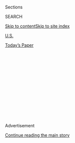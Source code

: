 <div id="app">

<div>

<div>

<div>

<div class="NYTAppHideMasthead css-1q2w90k e1suatyy0">

<div class="section css-ui9rw0 e1suatyy2">

<div class="css-eph4ug er09x8g0">

<div class="css-6n7j50">

</div>

<span class="css-1dv1kvn">Sections</span>

<div class="css-10488qs">

<span class="css-1dv1kvn">SEARCH</span>

</div>

[Skip to content](#site-content)[Skip to site
index](#site-index)

</div>

<div id="masthead-section-label" class="css-1wr3we4 eaxe0e00">

[U.S.](https://www.nytimes.com/section/us)

</div>

<div class="css-10698na e1huz5gh0">

</div>

</div>

<div id="masthead-bar-one" class="section hasLinks css-15hmgas e1csuq9d3">

<div class="css-uqyvli e1csuq9d0">

</div>

<div class="css-1uqjmks e1csuq9d1">

</div>

<div class="css-9e9ivx">

[](https://myaccount.nytimes.com/auth/login?response_type=cookie&client_id=vi)

</div>

<div class="css-1bvtpon e1csuq9d2">

[Today’s
Paper](https://www.nytimes.com/section/todayspaper)

</div>

</div>

</div>

</div>

<div data-aria-hidden="false">

<div id="site-content" data-role="main">

<div>

<div class="css-1aor85t" style="opacity:0.000000001;z-index:-1;visibility:hidden">

<div class="css-1hqnpie">

<div class="css-epjblv">

<span class="css-17xtcya">[U.S.](/section/us)</span><span class="css-x15j1o">|</span><span class="css-fwqvlz">Outdoor
Jail, a Vestige of Joe Arpaio’s Tenure, Is
Closing</span>

</div>

<div class="css-k008qs">

<div class="css-1iwv8en">

<span class="css-18z7m18"></span>

<div>

</div>

</div>

<span class="css-1n6z4y">https://nyti.ms/2oAyQEl</span>

<div class="css-1705lsu">

<div class="css-4xjgmj">

<div class="css-4skfbu" data-role="toolbar" data-aria-label="Social Media Share buttons, Save button, and Comments Panel with current comment count" data-testid="share-tools">

  - 
  - 
  - 
  - 
    
    <div class="css-6n7j50">
    
    </div>

  - 

</div>

</div>

</div>

</div>

</div>

</div>

<div id="NYT_TOP_BANNER_REGION" class="css-13pd83m">

</div>

<div id="top-wrapper" class="css-1sy8kpn">

<div id="top-slug" class="css-l9onyx">

Advertisement

</div>

[Continue reading the main
story](#after-top)

<div class="ad top-wrapper" style="text-align:center;height:100%;display:block;min-height:250px">

<div id="top" class="place-ad" data-position="top" data-size-key="top">

</div>

</div>

<div id="after-top">

</div>

</div>

<div id="sponsor-wrapper" class="css-1hyfx7x">

<div id="sponsor-slug" class="css-19vbshk">

Supported by

</div>

[Continue reading the main
story](#after-sponsor)

<div id="sponsor" class="ad sponsor-wrapper" style="text-align:center;height:100%;display:block">

</div>

<div id="after-sponsor">

</div>

</div>

<div class="css-1vkm6nb ehdk2mb0">

# Outdoor Jail, a Vestige of Joe Arpaio’s Tenure, Is Closing

</div>

<div class="css-79elbk" data-testid="photoviewer-wrapper">

<div class="css-z3e15g" data-testid="photoviewer-wrapper-hidden">

</div>

<div class="css-1a48zt4 ehw59r15" data-testid="photoviewer-children">

![<span class="css-16f3y1r e13ogyst0" data-aria-hidden="true">The
outdoor jail in Maricopa County, Ariz., seen in 2010, opened in 1993 and
will be closing in the coming
weeks.</span><span class="css-cnj6d5 e1z0qqy90" itemprop="copyrightHolder"><span class="css-1ly73wi e1tej78p0">Credit...</span><span><span>Eric
Thayer for The New York
Times</span></span></span>](https://static01.nyt.com/images/2017/04/05/us/tent-one/tent-one-articleLarge.jpg?quality=75&auto=webp&disable=upscale)

</div>

</div>

<div class="css-xt80pu e12qa4dv0">

<div class="css-18e8msd">

<div class="css-vp77d3 epjyd6m0">

<div class="css-1baulvz">

By [<span class="css-1baulvz last-byline" itemprop="name">Fernanda
Santos</span>](http://www.nytimes.com/by/fernanda-santos)

</div>

</div>

  - April 4,
    2017

  - 
    
    <div class="css-4xjgmj">
    
    <div class="css-d8bdto" data-role="toolbar" data-aria-label="Social Media Share buttons, Save button, and Comments Panel with current comment count" data-testid="share-tools">
    
      - 
      - 
      - 
      - 
        
        <div class="css-6n7j50">
        
        </div>
    
      - 
    
    </div>
    
    </div>

</div>

</div>

<div class="section meteredContent css-1r7ky0e" name="articleBody" itemprop="articleBody">

<div class="css-1fanzo5 StoryBodyCompanionColumn">

<div class="css-53u6y8">

PHOENIX — Tent City, the outdoor jail that stood as the last remaining
symbol of Joe Arpaio’s long, turbulent tenure as sheriff of Maricopa
County, will close in the coming weeks, Mr. Arpaio’s successor, Sheriff
Paul Penzone, said on Tuesday.

“Starting today, the circus ends, and the tents come down,” Sheriff
Penzone said.

The jail, where inmates wore striped jumpsuits and pink underwear and
slept in 70 surplus Korean War tents, became an effective and telegenic
publicity tool for Mr. Arpaio. His unforgiving tough-on-crime stance and
his pursuit of illegal immigrants propelled him to re-election five
times, but also thrust him into lawsuits and controversy.

The facility opened in 1993 under the pretense that it would save money
while turning the desert’s broiling summer into an element of
punishment. In the end, it did neither, Sheriff Penzone said. Tent City
never held more than 1,700 prisoners, and in recent years, it housed no
more than 800. But the cost of operating the jail did not change
significantly as its population declined; the same number of guards were
needed to patrol its seven-acre campus.

Inmates said they liked being outdoors, despite the heat, the meatless
meals served twice a day, the pink underwear and the spectacle that they
became under Mr. Arpaio, who rarely turned down a reporter’s request to
visit the jail. Guards were the ones who suffered, Sheriff Penzone said,
having to wear bulletproof vests and work long hours outside in the heat
and the rain.

</div>

</div>

<div class="css-1fanzo5 StoryBodyCompanionColumn">

<div class="css-53u6y8">

“There is no empirical evidence that shows that this facility in any way
deters crime,” Sheriff Penzone said. The “misperception,” he said, “is
no longer a story.”

A neon sign that Mr. Arpaio ordered installed high above the jail
flashed “Vacancy,” at once a statement of fact and, during his tenure, a
perverse taunt.

Mr. Arpaio’s name was not mentioned Tuesday, but it was clear that the
closing was intended to topple another piece of his legacy. Mr. Penzone
and Grant Woods, chairman of the committee assembled to study the jail’s
effectiveness, repeatedly spoke of the false premise that sustained the
county’s commitment to Tent City — it cost $8.5 million a year to
operate — and the stain that it brought to the state’s image.

“The days of Arizona being a place where people are humiliated or abused
or ridiculed for the self-aggrandizing of others are over,” said Mr.
Woods, a former attorney general for Arizona. “We’re moving on.”

In an interview, Mr. Arpaio dismissed Sheriff Penzone’s criticism and
said Tent City was “going to go down in history as one of the greatest
incarceration programs in our country.”

</div>

</div>

<div class="css-1fanzo5 StoryBodyCompanionColumn">

<div class="css-53u6y8">

President Trump “has been cracking down on illegal immigrants, and more
and more people will be coming into our jails, so we’ll see them crowded
again,” he said. Then he offered a suggestion: “I hope Trump will put
the tents on the border for all the illegals that are caught there.”

In September, while Mr. Arpaio was still sheriff, county supervisors
floated the idea of shutting down the tents to help offset some of the
$50 million in legal fees for his defense on a yearslong racial
profiling case. He refused, offering instead to save money by forgoing
raises for his deputies and guards.

Only convicted criminals are currently serving time in the tents, for
crimes that do not warrant sentences of more than a year: drug
possession, domestic violence, car theft. The pink underwear and socks
they wear were a point of pride for Mr. Arpaio, who said that if the
underwear was pink, no man would want to steal it. (The jail holds
women, too.)

The jail served two meatless meals a day; inmates referred to the [food
as
slop](https://www.facebook.com/ThisIsFernanda/videos/vb.656347072/10153670451937073/?type=2&theater)
and were required to eat while watching the Food Channel in the
cafeteria, in the only brick-and-mortar building in the complex. Mr.
Arpaio once called it a “[concentration
camp](https://www.youtube.com/watch?v=1fj3mRGQ0ow).”

On Monday, Mr. Penzone said Tent City “goes against everything I stand
for.”

He convened a citizens’ group during his first weeks in office, and its
recommendation to close Tent City was unanimous. Mr. Woods said that
during its investigation, the group’s most surprising finding was that
inmates wanted to keep the jail open, asserting that it was better to
stay outdoors than to be confined to a six-foot-by-eight-foot cell, he
said.

“What does that tell you?” Mr. Woods said. “It tells you that this
negative energy that we’ve gotten since 1993, that we’re so tough on
prisoners in Maricopa County, this is how we treat them, that it was
false.”

Sheriff Penzone said Tent City would close in 45 to 60 days, saving the
county about $4.5 million a year. Prisoners will be sent to other jails
in the county.

</div>

</div>

</div>

<div>

</div>

<div>

</div>

<div>

</div>

<div>

<div id="bottom-wrapper" class="css-1ede5it">

<div id="bottom-slug" class="css-l9onyx">

Advertisement

</div>

[Continue reading the main
story](#after-bottom)

<div id="bottom" class="ad bottom-wrapper" style="text-align:center;height:100%;display:block;min-height:90px">

</div>

<div id="after-bottom">

</div>

</div>

</div>

</div>

</div>

## Site Index

<div>

</div>

## Site Information Navigation

  - [© <span>2020</span> <span>The New York Times
    Company</span>](https://help.nytimes.com/hc/en-us/articles/115014792127-Copyright-notice)

<!-- end list -->

  - [NYTCo](https://www.nytco.com/)
  - [Contact
    Us](https://help.nytimes.com/hc/en-us/articles/115015385887-Contact-Us)
  - [Work with us](https://www.nytco.com/careers/)
  - [Advertise](https://nytmediakit.com/)
  - [T Brand Studio](http://www.tbrandstudio.com/)
  - [Your Ad
    Choices](https://www.nytimes.com/privacy/cookie-policy#how-do-i-manage-trackers)
  - [Privacy](https://www.nytimes.com/privacy)
  - [Terms of
    Service](https://help.nytimes.com/hc/en-us/articles/115014893428-Terms-of-service)
  - [Terms of
    Sale](https://help.nytimes.com/hc/en-us/articles/115014893968-Terms-of-sale)
  - [Site
    Map](https://spiderbites.nytimes.com)
  - [Help](https://help.nytimes.com/hc/en-us)
  - [Subscriptions](https://www.nytimes.com/subscription?campaignId=37WXW)

</div>

</div>

</div>

</div>
